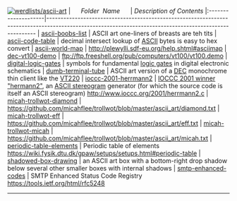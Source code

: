 [![werdlists/ascii-art](https://img.shields.io/badge/werdlists-ascii-art-purple.svg?logo=github&style=popout&longCache=true)](# "werdlists/ascii-art")
|&nbsp;&nbsp;&nbsp;&nbsp;&nbsp;&nbsp;_Folder&nbsp;&nbsp;Name_&nbsp;&nbsp;&nbsp;&nbsp;&nbsp;&nbsp;| _Description of Contents_
|:--------------------|--------------------------------------------------------------------------------------------------------------------------------------------------------
| [ascii-boobs-list](ascii-boobs-list.asc) |  ASCII art one-liners of breasts are teh tits 
| [ascii-code-table](ascii-code-table.asc) |  decimal intersect lookup of [ASCII](https://wikipedia.org/wiki/ASCII "American Standard Code for Information Interchange") bytes is easy to hex convert 
| [ascii-world-map](ascii-world-map.asc) |  <http://plewylli.sdf-eu.org/help.shtml#asciimap> 
| [dec-vt100-demo](dec-vt100-demo.asc) |  <ftp://ftp.freeshell.org/pub/computers/vt100/vt100.demo> 
| [digital-logic-gates](digital-logic-gates.asc) |  symbols for fundamental [logic gates](https://wikipedia.org/wiki/Logic_gate) in digital electronic schematics 
| [dumb-terminal-tube](dumb-terminal-tube.asc) |  ASCII art version of a [DEC](https://wikipedia.org/wiki/Digital_Equipment_Corporation "Digital Equipment Corporation") monochrome thin client like the [VT220](https://wikipedia.org/wiki/VT220) 
| [ioccc-2001-herrmann2](ioccc-2001-herrmann2.c) |  [IOCCC 2001 winner "hermann2"](http://www.ioccc.org/years.html#2001_herrmann2), an [ASCII stereogram](https://wikipedia.org/wiki/ASCII_stereogram) generator (for which the source code is itself an ASCII stereogram) <http://www.ioccc.org/2001/herrmann2.c> 
| [micah-trollwot-diamond](micah-trollwot-diamond.asc) |  <https://github.com/micahflee/trollwot/blob/master/ascii_art/diamond.txt> 
| [micah-trollwot-eff](micah-trollwot-eff.asc) |  <https://github.com/micahflee/trollwot/blob/master/ascii_art/eff.txt> 
| [micah-trollwot-micah](micah-trollwot-micah.asc) |  <https://github.com/micahflee/trollwot/blob/master/ascii_art/micah.txt> 
| [periodic-table-elements](periodic-table-elements.asc) |  Periodic table of elements <https://wiki.fysik.dtu.dk/gpaw/setups/setups.html#periodic-table> 
| [shadowed-box-drawing](shadowed-box-drawing.asc) |  an ASCII art box with a bottom-right drop shadow below several other smaller boxes with internal shadows 
| [smtp-enhanced-codes](smtp-enhanced-codes.asc) |  SMTP Enhanced Status Code Registry <https://tools.ietf.org/html/rfc5248> 

* * *

